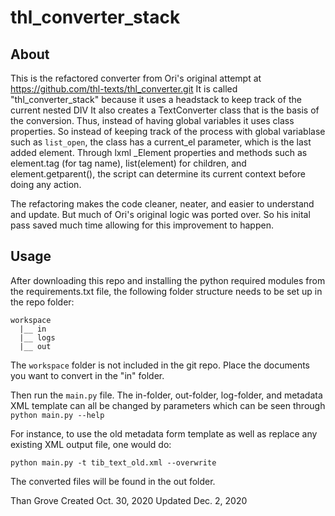 # thl_converter_stack

## About
This is the refactored converter from Ori's original attempt at https://github.com/thl-texts/thl_converter.git
It is called "thl_converter_stack" because it uses a headstack to keep track of the current nested DIV
It also creates a TextConverter class that is the basis of the conversion. Thus, instead of having global
variables it uses class properties. So instead of keeping track of the process with global variablase such as 
`list_open`, the class has a current_el parameter, which is the last added element. Through lxml _Element properties
and methods such as element.tag (for tag name), list(element) for children, and element.getparent(), the script can 
determine its current context before doing any action.

The refactoring makes the code cleaner, neater, and easier to understand and update. But much of Ori's original logic
was ported over. So his inital pass saved much time allowing for this improvement to happen.

## Usage
After downloading this repo and installing the python required modules from the requirements.txt file, 
the following folder structure needs to be set up in the repo folder:

    workspace
      |__ in
      |__ logs
      |__ out

The `workspace` folder is not included in the git repo. 
Place the documents you want to convert in the "in" folder.

Then run the `main.py` file. The in-folder, out-folder, log-folder, and metadata XML template can all be changed by 
parameters which can be seen through `python main.py --help`

For instance, to use the old metadata form template as well as replace any existing XML output file, one would do:

`python main.py -t tib_text_old.xml --overwrite`

The converted files will be found in the out folder.

Than Grove
Created Oct. 30, 2020
Updated Dec. 2, 2020

